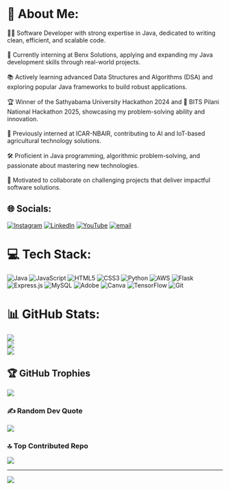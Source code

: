 # 💫 About Me:
👨‍💻 Software Developer with strong expertise in Java, dedicated to writing clean, efficient, and scalable code.<br><br>💼 Currently interning at Benx Solutions, applying and expanding my Java development skills through real-world projects.<br><br>📚 Actively learning advanced Data Structures and Algorithms (DSA) and exploring popular Java frameworks to build robust applications.<br><br>🏆 Winner of the Sathyabama University Hackathon 2024 and 🥇 BITS Pilani National Hackathon 2025, showcasing my problem-solving ability and innovation.<br><br>🌱 Previously interned at ICAR-NBAIR, contributing to AI and IoT-based agricultural technology solutions.<br><br>🛠️ Proficient in Java programming, algorithmic problem-solving, and passionate about mastering new technologies.<br><br>🤝 Motivated to collaborate on challenging projects that deliver impactful software solutions.


## 🌐 Socials:
[![Instagram](https://img.shields.io/badge/Instagram-%23E4405F.svg?logo=Instagram&logoColor=white)](https://www.instagram.com/zinni.th?igsh=dzdxZHpscGxnN3Vr&utm_source=qr) [![LinkedIn](https://img.shields.io/badge/LinkedIn-%230077B5.svg?logo=linkedin&logoColor=white)](https://www.linkedin.com/in/zinnith/) [![YouTube](https://img.shields.io/badge/YouTube-%23FF0000.svg?logo=YouTube&logoColor=white)](https://youtube.com/@https://www.youtube.com/@GREENSAGESOLUTIONS) [![email](https://img.shields.io/badge/Email-D14836?logo=gmail&logoColor=white)](mailto:zinnithvmj@gmail.com) 

# 💻 Tech Stack:
![Java](https://img.shields.io/badge/java-%23ED8B00.svg?style=for-the-badge&logo=openjdk&logoColor=white) ![JavaScript](https://img.shields.io/badge/javascript-%23323330.svg?style=for-the-badge&logo=javascript&logoColor=%23F7DF1E) ![HTML5](https://img.shields.io/badge/html5-%23E34F26.svg?style=for-the-badge&logo=html5&logoColor=white) ![CSS3](https://img.shields.io/badge/css3-%231572B6.svg?style=for-the-badge&logo=css3&logoColor=white) ![Python](https://img.shields.io/badge/python-3670A0?style=for-the-badge&logo=python&logoColor=ffdd54) ![AWS](https://img.shields.io/badge/AWS-%23FF9900.svg?style=for-the-badge&logo=amazon-aws&logoColor=white) ![Flask](https://img.shields.io/badge/flask-%23000.svg?style=for-the-badge&logo=flask&logoColor=white) ![Express.js](https://img.shields.io/badge/express.js-%23404d59.svg?style=for-the-badge&logo=express&logoColor=%2361DAFB) ![MySQL](https://img.shields.io/badge/mysql-4479A1.svg?style=for-the-badge&logo=mysql&logoColor=white) ![Adobe](https://img.shields.io/badge/adobe-%23FF0000.svg?style=for-the-badge&logo=adobe&logoColor=white) ![Canva](https://img.shields.io/badge/Canva-%2300C4CC.svg?style=for-the-badge&logo=Canva&logoColor=white) ![TensorFlow](https://img.shields.io/badge/TensorFlow-%23FF6F00.svg?style=for-the-badge&logo=TensorFlow&logoColor=white) ![Git](https://img.shields.io/badge/git-%23F05033.svg?style=for-the-badge&logo=git&logoColor=white)
# 📊 GitHub Stats:
![](https://github-readme-stats.vercel.app/api?username=Zinnith&theme=dark&hide_border=false&include_all_commits=false&count_private=false)<br/>
![](https://nirzak-streak-stats.vercel.app/?user=Zinnith&theme=dark&hide_border=false)<br/>
![](https://github-readme-stats.vercel.app/api/top-langs/?username=Zinnith&theme=dark&hide_border=false&include_all_commits=false&count_private=false&layout=compact)

## 🏆 GitHub Trophies
![](https://github-profile-trophy.vercel.app/?username=Zinnith&theme=radical&no-frame=false&no-bg=true&margin-w=4)

### ✍️ Random Dev Quote
![](https://quotes-github-readme.vercel.app/api?type=horizontal&theme=gruvbox)

### 🔝 Top Contributed Repo
![](https://github-contributor-stats.vercel.app/api?username=Zinnith&limit=5&theme=vue&combine_all_yearly_contributions=true)

---
[![](https://visitcount.itsvg.in/api?id=Zinnith&icon=4&color=3)](https://visitcount.itsvg.in)

<!-- Proudly created with GPRM ( https://gprm.itsvg.in ) -->
